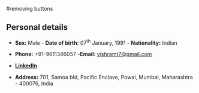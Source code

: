 #removing buttons

## Personal details

- **Sex:** Male - **Date of birth:** 07<sup>th</sup> January, 1991  - **Nationality:** Indian

- **Phone:** +91-9611346057 -**Email:** vishramt7@gmail.com

- **[LinkedIn](https://www.linkedin.com/in/vishram-terse-a7b83a3b/)**

- **Address:** 701, Samoa bld, Pacific Enclave, Powai, Mumbai, Maharashtra - 400076, India
